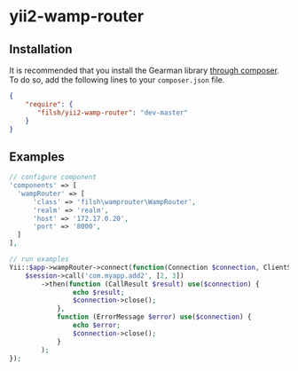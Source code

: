 # yii2-wamp-router

## Installation

It is recommended that you install the Gearman library [through composer](http://getcomposer.org/). To do so, add the following lines to your ``composer.json`` file.

```json
{
    "require": {
       "filsh/yii2-wamp-router": "dev-master"
    }
}
```

## Examples

```php
// configure component
'components' => [
  'wampRouter' => [
      'class' => 'filsh\wamprouter\WampRouter',
      'realm' => 'realm',
      'host' => '172.17.0.20',
      'port' => '8000',
  ]
],

// run examples
Yii::$app->wampRouter->connect(function(Connection $connection, ClientSession $session) {
    $session->call('com.myapp.add2', [2, 3])
        ->then(function (CallResult $result) use($connection) {
                echo $result;
                $connection->close();
            },
            function (ErrorMessage $error) use($connection) {
                echo $error;
                $connection->close();
            }
        );
});

```
